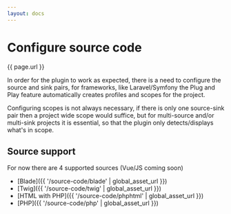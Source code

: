 ```yaml
---
layout: docs
---
```


# Configure source code

{{ page.url }}

In order for the plugin to work as expected, there is a need to configure the source and sink pairs, for frameworks, like
Laravel/Symfony the Plug and Play feature automatically creates profiles and scopes for the project.

Configuring scopes is not always necessary, if there is only one source-sink pair then a project wide scope would suffice, 
but for multi-source and/or multi-sink projects it is essential, so that the plugin only detects/displays what's in scope.

## Source support

For now there are 4 supported sources (Vue/JS coming soon)

- [Blade]({{ '/source-code/blade' | global_asset_url }})
- [Twig]({{ '/source-code/twig' | global_asset_url }})
- [HTML with PHP]({{ '/source-code/phphtml' | global_asset_url }})
- [PHP]({{ '/source-code/php' | global_asset_url }})
